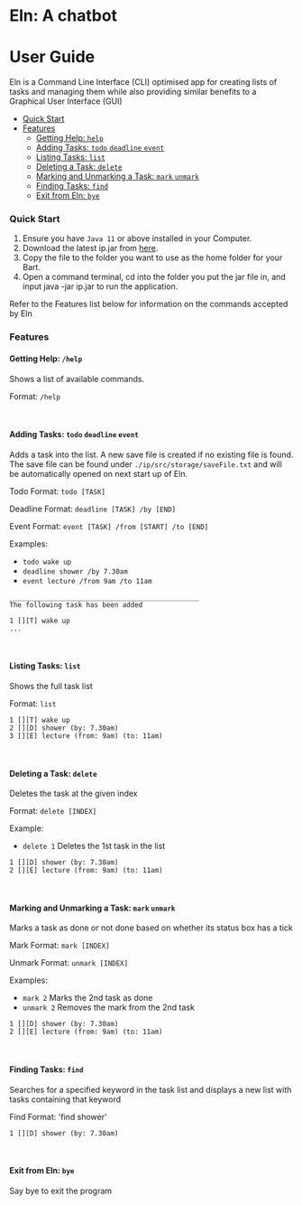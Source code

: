 # Eln: A chatbot

# User Guide

Eln is a Command Line Interface (CLI) optimised app for creating lists of tasks and managing them 
while also providing similar benefits to a Graphical User Interface (GUI)

- [Quick Start](https://nigelheng.github.io/ip/#quick-start)
- [Features](https://nigelheng.github.io/ip/#features)
    - [Getting Help: `help`](https://nigelheng.github.io/ip/#getting-help-help)
    - [Adding Tasks: `todo` `deadline` `event`](https://nigelheng.github.io/ip/#adding-tasks-todo-deadline-event)
    - [Listing Tasks: `list`](https://nigelheng.github.io/ip/#listing-tasks-list)
    - [Deleting a Task: `delete`](https://nigelheng.github.io/ip/#deleting-a-task-delete)
    - [Marking and Unmarking a Task: `mark` `unmark`](https://nigelheng.github.io/ip/#marking-and-unmarking-a-task-mark-unmark)
    - [Finding Tasks: `find`](https://nigelheng.github.io/ip/#finding-tasks-find)
    - [Exit from Eln: `bye`](https://nigelheng.github.io/ip/#exit-from-eln-bye)

### Quick Start

1. Ensure you have `Java 11` or above installed in your Computer.
2. Download the latest ip.jar from [here]().
3. Copy the file to the folder you want to use as the home folder for your Bart.
4. Open a command terminal, cd into the folder you put the jar file in, and input java -jar ip.jar to run the application.

Refer to the Features list below for information on the commands accepted by Eln

### Features

#### Getting Help: `/help`

Shows a list of available commands.

Format: `/help`

<br>

#### Adding Tasks: `todo` `deadline` `event`

Adds a task into the list. A new save file is created if no existing file is found.
The save file can be found under `./ip/src/storage/saveFile.txt` 
and will be automatically opened on next start up of Eln.

Todo Format: `todo [TASK]`

Deadline Format: `deadline [TASK] /by [END]`

Event Format: `event [TASK] /from [START] /to [END]`

Examples:
- `todo wake up`
- `deadline shower /by 7.30am`
- `event lecture /from 9am /to 11am`

```
_______________________________________________
The following task has been added

1 [][T] wake up
...
```

<br>

#### Listing Tasks: `list`

Shows the full task list

Format: `list`

```
1 [][T] wake up
2 [][D] shower (by: 7.30am)
3 [][E] lecture (from: 9am) (to: 11am)
```

<br>

#### Deleting a Task: `delete`

Deletes the task at the given index

Format: `delete [INDEX]`

Example:
- `delete 1` Deletes the 1st task in the list

```
1 [][D] shower (by: 7.30am)
2 [][E] lecture (from: 9am) (to: 11am)
```

<br>

#### Marking and Unmarking a Task: `mark` `unmark`

Marks a task as done or not done based on whether its status box has a tick

Mark Format: `mark [INDEX]`

Unmark Format: `unmark [INDEX]`

Examples:
- `mark 2` Marks the 2nd task as done
- `unmark 2` Removes the mark from the 2nd task

```
1 [][D] shower (by: 7.30am)
2 [][E] lecture (from: 9am) (to: 11am)
```

<br>

#### Finding Tasks: `find`

Searches for a specified keyword in the task list and displays 
a new list with tasks containing that keyword

Find Format: 'find shower'

```
1 [][D] shower (by: 7.30am)
```
<br>

#### Exit from Eln: `bye`

Say bye to exit the program

